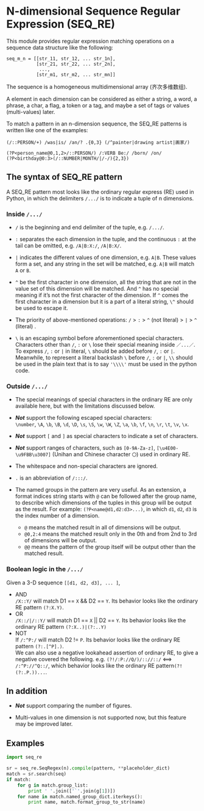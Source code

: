 N-dimensional Sequence Regular Expression (SEQ_RE)
==================================================

This module provides regular expression matching operations on a sequence data structure
like the following:

```
seq_m_n = [[str_11, str_12, ... str_1n],  
           [str_21, str_22, ... str_2n],  
            ...,  
           [str_m1, str_m2, ... str_mn]]
```

The sequence is a homogeneous multidimensional array (齐次多维数组).

A element in each dimension can be considered as either a string, a word, a phrase,
a char, a flag, a token or a tag, and maybe a set of tags or values (multi-values) later.

To match a pattern in an n-dimension sequence,
the SEQ_RE patterns is written like one of the examples:

```
(/::PERSON/+) /was|is/ /an/? .{0,3} (/^painter|drawing artist|画家/)

(?P<person_name@0,1,2>/::PERSON/) /:VERB Be:/ /born/ /on/
(?P<birthday@0:3>(/::NUMBER|MONTH/|/-/){2,3})
```

## The syntax of SEQ_RE pattern

A SEQ_RE pattern most looks like the ordinary regular express (RE) used in Python,
in which the delimiters `/.../` is to indicate a tuple of n dimensions.

### Inside `/.../`

- `/` is the beginning and end delimiter of the tuple, e.g. `/.../`.

- `:` separates the each dimension in the tuple, and the continuous `:` at the tail can be omitted,
e.g. `/A|B:X:/`, `/A|B:X/`.

- `|` indicates the different values of one dimension, e.g. `A|B`.
These values form a set, and any string in the set will be matched,
e.g. `A|B` will match `A` or `B`.

- `^` be the first character in one dimension,
all the string that are not in the value set of this dimension will be matched.
And `^` has no special meaning if it’s not the first character of the dimension.
If `^` comes the first character in a dimension but it is a part of a literal string,
`\^` should be used to escape it.

- The priority of above-mentioned operations:  `/` > `:` > `^` (not literal) > `|` > `^` (literal) .

- `\` is an escaping symbol before aforementioned special characters.
Characters other than `/`, `:` or `\` lose their special meaning inside `／...／`.
To express `/`, `:` or `|` in literal, `\` should be added before `/`, `:` or `|`.
Meanwhile, to represent a literal backslash `\` before `/`, `:` or `|`,
`\\` should be used in the plain text that is to say `'\\\\'` must be used in the python code.


### Outside `/.../`

- The special meanings of special characters in the ordinary RE are only available here,
but with the limitations discussed below.

- ***Not*** support the following escaped special characters:  
`\number`, `\A`, `\b`, `\B`, `\d`, `\D`, `\s`, `\S`, `\w`, `\W`, `\Z`,
`\a`, `\b`, `\f`, `\n`, `\r`, `\t`, `\v`, `\x`.

- ***Not*** support `[` and `]` as special characters to indicate a set of characters.

- ***Not*** support ranges of characters,
such as `[0-9A-Za-z]`, `[\u4E00-\u9FBB\u3007]` (Unihan and Chinese character `〇`)
used in ordinary RE.

- The whitespace and non-special characters are ignored.

- `.` is an abbreviation of `/:::/`.

- The named groups in the pattern are very useful.
As an extension, a format indices string starts with `@` can be followed after the group name,
to describe which dimensions of the tuples in this group will be output as the result.
For example: `(?P<name@d1,d2:d3>...)`, in which `d1`, `d2`, `d3` is the index number of a dimension.
  - `@` means the matched result in all of dimensions will be output.
  - `@0,2:4` means the matched result only in the 0th
    and from 2nd to 3rd of dimensions will be output.
  - `@@` means the pattern of the group itself will be output other than the matched result.

### Boolean logic in the `/.../`

Given a 3-D sequence `[[d1, d2, d3], ... ]`,
- AND  
`/X::Y/` will match D1 == `X` && D2 == `Y`.
Its behavior looks like the ordinary RE pattern `(?:X.Y)`.
- OR  
`/X::/|/::Y/` will match D1 == `X` || D2 == `Y`.
Its behavior looks like the ordinary RE pattern `(?:X..)|(?:..Y)`
- NOT  
If `/:^P:/` will match D2 != `P`.
Its behavior looks like the ordinary RE pattern `(?:.[^P].)`.  
We can also use a negative lookahead assertion of ordinary RE,
to give a negative covered the following.
e.g. `(?!/:P://Q/)/:://::/` <==> `/:^P://^Q::/`,
which behavior looks like the ordinary RE pattern`(?!(?:.P.))...`.

## In addition

- ***Not*** support comparing the number of figures.

- Multi-values in one dimension is not supported now, but this feature may be improved later.

## Examples

```python
import seq_re

sr = seq_re.SeqRegex(n).compile(pattern, **placeholder_dict)
match = sr.search(seq)
if match:
    for g in match.group_list:
        print ' '.join(['`'.join(g[1])])
    for name in match.named_group_dict.iterkeys():
        print name, match.format_group_to_str(name)
```

